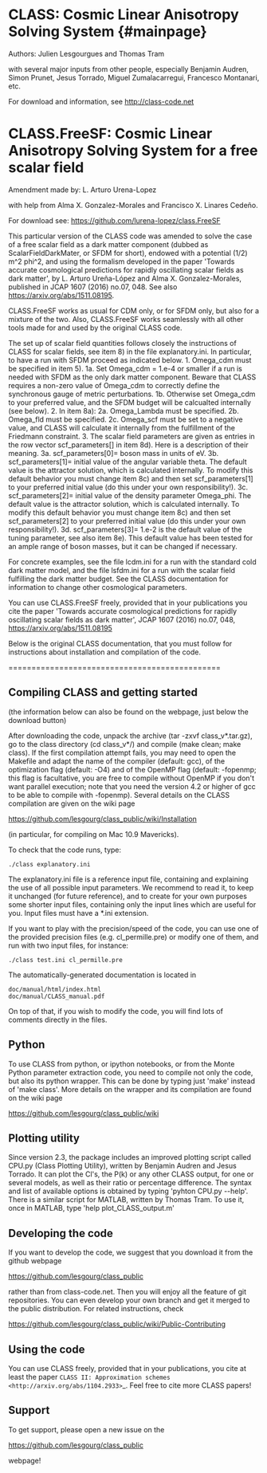 CLASS: Cosmic Linear Anisotropy Solving System  {#mainpage}
==============================================

Authors: Julien Lesgourgues and Thomas Tram

with several major inputs from other people, especially Benjamin
Audren, Simon Prunet, Jesus Torrado, Miguel Zumalacarregui, Francesco
Montanari, etc.

For download and information, see http://class-code.net

CLASS.FreeSF: Cosmic Linear Anisotropy Solving System for a free scalar field
==============================================

Amendment made by: L. Arturo Urena-Lopez

with help from Alma X. Gonzalez-Morales and Francisco X. Linares Cedeño.

For download see: https://github.com/lurena-lopez/class.FreeSF

This particular version of the CLASS code was amended to solve the case of a free scalar field as a dark matter component (dubbed as ScalarFieldDarkMater, or SFDM for short), endowed with a potential (1/2) m^2 phi^2, and using the formalism developed in the paper 'Towards accurate cosmological predictions for rapidly oscillating scalar fields as dark matter', by L. Arturo Ureña-López and Alma X. Gonzalez-Morales, published in JCAP 1607 (2016) no.07, 048. See also https://arxiv.org/abs/1511.08195.

CLASS.FreeSF works as usual for CDM only, or for SFDM only, but also for a mixture of the two. Also, CLASS.FreeSF works seamlessly with all other tools made for and used by the original CLASS code.

The set up of scalar field quantities follows closely the instructions of CLASS for scalar fields, see item 8) in the file explanatory.ini. In particular, to have a run with SFDM proceed as indicated below.
    1. Omega_cdm must be specified in item 5). 
        1a. Set Omega_cdm = 1.e-4 or smaller if a run is needed with SFDM as the only dark matter component. Beware that CLASS requires a non-zero value of Omega_cdm to correctly define the synchronous gauge of metric perturbations.
        1b. Otherwise set Omega_cdm to your preferred value, and the SFDM budget will be calcualted internally (see below).
    2. In item 8a):
        2a. Omega_Lambda must be specified.
        2b. Omega_fld must be specified.
        2c. Omega_scf must be set to a negative value, and CLASS will calculate it internally from the fulfillment of the Friedmann constraint.
    3. The scalar field parameters are given as entries in the row vector scf_parameters[] in item 8d). Here is a description of their meaning.
        3a. scf_parameters[0]= boson mass in units of eV.
        3b. scf_parameters[1]= initial value of the angular variable theta. The default value is the attractor solution, which is calculated internally. To modify this default behavior you must change item 8c) and then set scf_parameters[1] to your preferred initial value (do this under your own responsibility!).
        3c. scf_parameters[2]= initial value of the density parameter Omega_phi. The default value is the attractor solution, which is calculated internally. To modify this default behavior you must change item 8c) and then set scf_parameters[2] to your preferred initial value (do this under your own responsibility!).
        3d. scf_parameters[3]= 1.e-2 is the default value of the tuning parameter, see also item 8e). This default value has been tested for an ample range of boson masses, but it can be changed if necessary.
        
For concrete examples, see the file lcdm.ini for a run with the standard cold dark matter model, and the file lsfdm.ini for a run with the scalar field fulfilling the dark matter budget. See the CLASS documentation for information to change other cosmological parameters.

You can use CLASS.FreeSF freely, provided that in your publications you cite the paper 'Towards accurate cosmological predictions for rapidly oscillating scalar fields as dark matter', JCAP 1607 (2016) no.07, 048, https://arxiv.org/abs/1511.08195

Below is the original CLASS documentation, that you must follow for instructions about installation and compilation of the code.

==============================================

Compiling CLASS and getting started
-----------------------------------

(the information below can also be found on the webpage, just below
the download button)

After downloading the code, unpack the archive (tar -zxvf
class_v*.tar.gz), go to the class directory (cd class_v*/) and compile
(make clean; make class). If the first compilation attempt fails, you
may need to open the Makefile and adapt the name of the compiler
(default: gcc), of the optimization flag (default: -O4) and of the
OpenMP flag (default: -fopenmp; this flag is facultative, you are free
to compile without OpenMP if you don't want parallel execution; note
that you need the version 4.2 or higher of gcc to be able to compile
with -fopenmp). Several details on the CLASS compilation are given on
the wiki page

https://github.com/lesgourg/class_public/wiki/Installation

(in particular, for compiling on Mac 10.9 Mavericks).

To check that the code runs, type:

    ./class explanatory.ini

The explanatory.ini file is a reference input file, containing and
explaining the use of all possible input parameters. We recommend to
read it, to keep it unchanged (for future reference), and to create
for your own purposes some shorter input files, containing only the
input lines which are useful for you. Input files must have a *.ini
extension.

If you want to play with the precision/speed of the code, you can use
one of the provided precision files (e.g. cl_permille.pre) or modify
one of them, and run with two input files, for instance:

    ./class test.ini cl_permille.pre

The automatically-generated documentation is located in

    doc/manual/html/index.html
    doc/manual/CLASS_manual.pdf

On top of that, if you wish to modify the code, you will find lots of
comments directly in the files.

Python
------

To use CLASS from python, or ipython notebooks, or from the Monte
Python parameter extraction code, you need to compile not only the
code, but also its python wrapper. This can be done by typing just
'make' instead of 'make class'. More details on the wrapper and its
compilation are found on the wiki page

https://github.com/lesgourg/class_public/wiki

Plotting utility
----------------

Since version 2.3, the package includes an improved plotting script
called CPU.py (Class Plotting Utility), written by Benjamin Audren and
Jesus Torrado. It can plot the Cl's, the P(k) or any other CLASS
output, for one or several models, as well as their ratio or percentage
difference. The syntax and list of available options is obtained by
typing 'pyhton CPU.py --help'. There is a similar script for MATLAB,
written by Thomas Tram. To use it, once in MATLAB, type 'help
plot_CLASS_output.m'

Developing the code
--------------------

If you want to develop the code, we suggest that you download it from
the github webpage

https://github.com/lesgourg/class_public

rather than from class-code.net. Then you will enjoy all the feature
of git repositories. You can even develop your own branch and get it
merged to the public distribution. For related instructions, check

https://github.com/lesgourg/class_public/wiki/Public-Contributing

Using the code
--------------

You can use CLASS freely, provided that in your publications, you cite
at least the paper `CLASS II: Approximation schemes <http://arxiv.org/abs/1104.2933>`_. Feel free to cite more CLASS papers!

Support
-------

To get support, please open a new issue on the

https://github.com/lesgourg/class_public

webpage!
